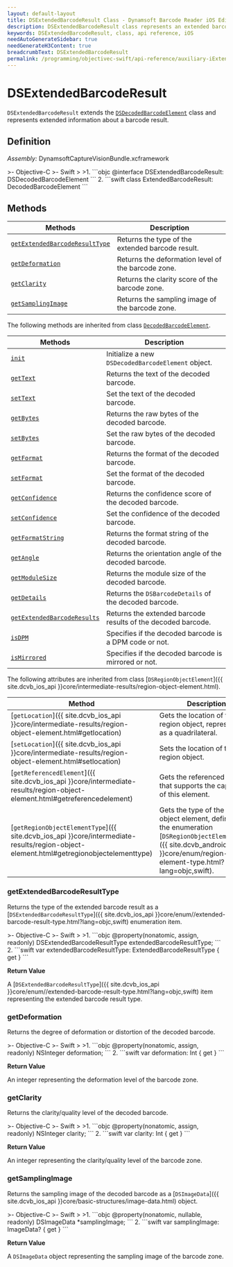 ```yaml
---
layout: default-layout
title: DSExtendedBarcodeResult Class - Dynamsoft Barcode Reader iOS Edition
description: DSExtendedBarcodeResult class represents an extended barcode result in a decoded barcode element. It contains information such as the type of extended barcode, deformation, clarity, and a sampling image of the barcode.
keywords: DSExtendedBarcodeResult, class, api reference, iOS
needAutoGenerateSidebar: true
needGenerateH3Content: true
breadcrumbText: DSExtendedBarcodeResult
permalink: /programming/objectivec-swift/api-reference/auxiliary-iExtendedResult.html
---
```



# DSExtendedBarcodeResult

`DSExtendedBarcodeResult` extends the [`DSDecodedBarcodeElement`](decoded-barcode-element.md) class and represents extended information about a barcode result.

## Definition

*Assembly:* DynamsoftCaptureVisionBundle.xcframework

<div class="sample-code-prefix"></div>
>- Objective-C
>- Swift
>
>1. 
```objc
@interface DSExtendedBarcodeResult: DSDecodedBarcodeElement
```
2. 
```swift
class ExtendedBarcodeResult: DecodedBarcodeElement
```

## Methods

| Methods | Description |
| ---------- | ----------- |
| [`getExtendedBarcodeResultType`](#getextendedbarcoderesulttype) | Returns the type of the extended barcode result. |
| [`getDeformation`](#getdeformation) | Returns the deformation level of the barcode zone. |
| [`getClarity`](#getclarity) | Returns the clarity score of the barcode zone. |
| [`getSamplingImage`](#getsamplingimage) | Returns the sampling image of the barcode zone. |

The following methods are inherited from class [`DecodedBarcodeElement`](decoded-barcode-element.md).

| Methods | Description |
| ------- | ----------- |
| [`init`](decoded-barcode-element.md#init) | Initialize a new `DSDecodedBarcodeElement` object. |
| [`getText`](decoded-barcode-element.md#gettext) | Returns the text of the decoded barcode. |
| [`setText`](decoded-barcode-element.md#settext) | Set the text of the decoded barcode. |
| [`getBytes`](decoded-barcode-element.md#getbytes) | Returns the raw bytes of the decoded barcode. |
| [`setBytes`](decoded-barcode-element.md#setbytes) | Set the raw bytes of the decoded barcode. |
| [`getFormat`](decoded-barcode-element.md#getformat) | Returns the format of the decoded barcode. |
| [`setFormat`](decoded-barcode-element.md#setformat) | Set the format of the decoded barcode. |
| [`getConfidence`](decoded-barcode-element.md#getconfidence) | Returns the confidence score of the decoded barcode. |
| [`setConfidence`](decoded-barcode-element.md#setconfidence) | Set the confidence of the decoded barcode. |
| [`getFormatString`](decoded-barcode-element.md#getformatstring) | Returns the format string of the decoded barcode. |
| [`getAngle`](decoded-barcode-element.md#getangle) | Returns the orientation angle of the decoded barcode. |
| [`getModuleSize`](decoded-barcode-element.md#getmodulesize) | Returns the module size of the decoded barcode. |
| [`getDetails`](decoded-barcode-element.md#getdetails) | Returns the `DSBarcodeDetails` of the decoded barcode. |
| [`getExtendedBarcodeResults`](decoded-barcode-element.md#getextendedbarcoderesults) | Returns the extended barcode results of the decoded barcode. |
| [`isDPM`](decoded-barcode-element.md#isdpm) | Specifies if the decoded barcode is a DPM code or not. |
| [`isMirrored`](decoded-barcode-element.md#ismirrored) | Specifies if the decoded barcode is mirrored or not. |

The following attributes are inherited from class [`DSRegionObjectElement`]({{ site.dcvb_ios_api }}core/intermediate-results/region-object-element.html).

| Method | Description |
|------- |-------------|
| [`getLocation`]({{ site.dcvb_ios_api }}core/intermediate-results/region-object-element.html#getlocation) | Gets the location of the region object, represented as a quadrilateral. |
| [`setLocation`]({{ site.dcvb_ios_api }}core/intermediate-results/region-object-element.html#setlocation) | Sets the location of the region object. |
| [`getReferencedElement`]({{ site.dcvb_ios_api }}core/intermediate-results/region-object-element.html#getreferencedelement) | Gets the referenced element that supports the capturing of this element. |
| [`getRegionObjectElementType`]({{ site.dcvb_ios_api }}core/intermediate-results/region-object-element.html#getregionobjectelementtype) | Gets the type of the region object element, defined by the enumeration [`DSRegionObjectElementType`]({{ site.dcvb_android_api }}core/enum/region-object-element-type.html?lang=objc,swift). |

### getExtendedBarcodeResultType

Returns the type of the extended barcode result as a [`DSExtendedBarcodeResultType`]({{ site.dcvb_ios_api }}core/enum//extended-barcode-result-type.html?lang=objc,swift) enumeration item.

<div class="sample-code-prefix"></div>
>- Objective-C
>- Swift
>
>1. 
```objc
@property(nonatomic, assign, readonly) DSExtendedBarcodeResultType extendedBarcodeResultType;
```
2. 
```swift
var extendedBarcodeResultType: ExtendedBarcodeResultType { get }
```

**Return Value**

A [`DSExtendedBarcodeResultType`]({{ site.dcvb_ios_api }}core/enum//extended-barcode-result-type.html?lang=objc,swift) item representing the extended barcode result type.

### getDeformation

Returns the degree of deformation or distortion of the decoded barcode.

<div class="sample-code-prefix"></div>
>- Objective-C
>- Swift
>
>1. 
```objc
@property(nonatomic, assign, readonly) NSInteger deformation;
```
2. 
```swift
var deformation: Int { get }
```

**Return Value**

An integer representing the deformation level of the barcode zone.

### getClarity

Returns the clarity/quality level of the decoded barcode.

<div class="sample-code-prefix"></div>
>- Objective-C
>- Swift
>
>1. 
```objc
@property(nonatomic, assign, readonly) NSInteger clarity;
```
2. 
```swift
var clarity: Int { get }
```

**Return Value**

An integer representing the clarity/quality level of the barcode zone.

### getSamplingImage

Returns the sampling image of the decoded barcode as a [`DSImageData`]({{ site.dcvb_ios_api }}core/basic-structures/image-data.html) object.

<div class="sample-code-prefix"></div>
>- Objective-C
>- Swift
>
>1. 
```objc
@property(nonatomic, nullable, readonly) DSImageData *samplingImage;
```
2. 
```swift
var samplingImage: ImageData? { get }
```

**Return Value**

A `DSImageData` object representing the sampling image of the barcode zone.
